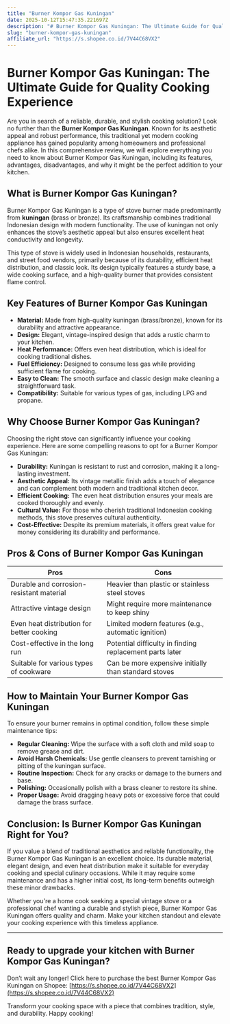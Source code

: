 ```yaml
---
title: "Burner Kompor Gas Kuningan"
date: 2025-10-12T15:47:35.221697Z
description: "# Burner Kompor Gas Kuningan: The Ultimate Guide for Quality Cooking Experience..."
slug: "burner-kompor-gas-kuningan"
affiliate_url: "https://s.shopee.co.id/7V44C68VX2"
---
```

# Burner Kompor Gas Kuningan: The Ultimate Guide for Quality Cooking Experience

Are you in search of a reliable, durable, and stylish cooking solution? Look no further than the **Burner Kompor Gas Kuningan**. Known for its aesthetic appeal and robust performance, this traditional yet modern cooking appliance has gained popularity among homeowners and professional chefs alike. In this comprehensive review, we will explore everything you need to know about Burner Kompor Gas Kuningan, including its features, advantages, disadvantages, and why it might be the perfect addition to your kitchen.

## What is Burner Kompor Gas Kuningan?

Burner Kompor Gas Kuningan is a type of stove burner made predominantly from **kuningan** (brass or bronze). Its craftsmanship combines traditional Indonesian design with modern functionality. The use of kuningan not only enhances the stove’s aesthetic appeal but also ensures excellent heat conductivity and longevity.

This type of stove is widely used in Indonesian households, restaurants, and street food vendors, primarily because of its durability, efficient heat distribution, and classic look. Its design typically features a sturdy base, a wide cooking surface, and a high-quality burner that provides consistent flame control.

## Key Features of Burner Kompor Gas Kuningan

- **Material:** Made from high-quality kuningan (brass/bronze), known for its durability and attractive appearance.
- **Design:** Elegant, vintage-inspired design that adds a rustic charm to your kitchen.
- **Heat Performance:** Offers even heat distribution, which is ideal for cooking traditional dishes.
- **Fuel Efficiency:** Designed to consume less gas while providing sufficient flame for cooking.
- **Easy to Clean:** The smooth surface and classic design make cleaning a straightforward task.
- **Compatibility:** Suitable for various types of gas, including LPG and propane.

## Why Choose Burner Kompor Gas Kuningan?

Choosing the right stove can significantly influence your cooking experience. Here are some compelling reasons to opt for a Burner Kompor Gas Kuningan:

- **Durability:** Kuningan is resistant to rust and corrosion, making it a long-lasting investment.
- **Aesthetic Appeal:** Its vintage metallic finish adds a touch of elegance and can complement both modern and traditional kitchen decor.
- **Efficient Cooking:** The even heat distribution ensures your meals are cooked thoroughly and evenly.
- **Cultural Value:** For those who cherish traditional Indonesian cooking methods, this stove preserves cultural authenticity.
- **Cost-Effective:** Despite its premium materials, it offers great value for money considering its durability and performance.

## Pros & Cons of Burner Kompor Gas Kuningan

| Pros                                               | Cons                                                 |
|---------------------------------------------------|-----------------------------------------------------|
| Durable and corrosion-resistant material        | Heavier than plastic or stainless steel stoves    |
| Attractive vintage design                        | Might require more maintenance to keep shiny     |
| Even heat distribution for better cooking       | Limited modern features (e.g., automatic ignition) |
| Cost-effective in the long run                   | Potential difficulty in finding replacement parts later |
| Suitable for various types of cookware           | Can be more expensive initially than standard stoves |

## How to Maintain Your Burner Kompor Gas Kuningan

To ensure your burner remains in optimal condition, follow these simple maintenance tips:

- **Regular Cleaning:** Wipe the surface with a soft cloth and mild soap to remove grease and dirt.
- **Avoid Harsh Chemicals:** Use gentle cleansers to prevent tarnishing or pitting of the kuningan surface.
- **Routine Inspection:** Check for any cracks or damage to the burners and base.
- **Polishing:** Occasionally polish with a brass cleaner to restore its shine.
- **Proper Usage:** Avoid dragging heavy pots or excessive force that could damage the brass surface.

## Conclusion: Is Burner Kompor Gas Kuningan Right for You?

If you value a blend of traditional aesthetics and reliable functionality, the Burner Kompor Gas Kuningan is an excellent choice. Its durable material, elegant design, and even heat distribution make it suitable for everyday cooking and special culinary occasions. While it may require some maintenance and has a higher initial cost, its long-term benefits outweigh these minor drawbacks.

Whether you're a home cook seeking a special vintage stove or a professional chef wanting a durable and stylish piece, Burner Kompor Gas Kuningan offers quality and charm. Make your kitchen standout and elevate your cooking experience with this timeless appliance.

---

## Ready to upgrade your kitchen with Burner Kompor Gas Kuningan?

Don’t wait any longer! Click here to purchase the best Burner Kompor Gas Kuningan on Shopee: [https://s.shopee.co.id/7V44C68VX2](https://s.shopee.co.id/7V44C68VX2)

Transform your cooking space with a piece that combines tradition, style, and durability. Happy cooking!